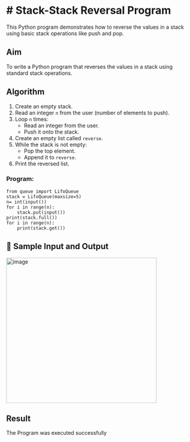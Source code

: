 # # Stack-Stack Reversal Program 

This Python program demonstrates how to reverse the values in a stack using basic stack operations like push and pop.

##  Aim

To write a Python program that reverses the values in a stack using standard stack operations.

##  Algorithm

1. Create an empty stack.
2. Read an integer `n` from the user (number of elements to push).
3. Loop `n` times:
   - Read an integer from the user.
   - Push it onto the stack.
4. Create an empty list called `reverse`.
5. While the stack is not empty:
   - Pop the top element.
   - Append it to `reverse`.
6. Print the reversed list.


### Program:
```
from queue import LifoQueue
stack = LifoQueue(maxsize=5)
n= int(input())
for i in range(n):
    stack.put(input())
print(stack.full())
for i in range(n):
    print(stack.get())
```
## 🧪 Sample Input and Output
<img width="401" height="388" alt="image" src="https://github.com/user-attachments/assets/00950e0b-464a-44f8-9279-e3d7f0edba7e" />

## Result
The Program was executed successfully

